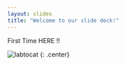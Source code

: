 ```yaml
---
layout: slides
title: "Welcome to our slide deck!"
---
```


First Time HERE !!

![labtocat](https://octodex.github.com/images/labtocat.png)
{: .center}
